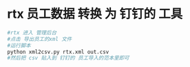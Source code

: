 rtx 员工数据 转换 为 钉钉的 工具
===================

```sh
#rtx 进入 管理后台
#点击 导出员工的xml 文件
#运行脚本
python xml2csv.py rtx.xml out.csv
#然后把 csv 贴入到 钉钉的 员工导入的范本里即可
```
